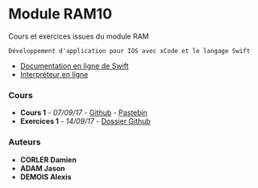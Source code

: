 # Module RAM10

Cours et exercices issues du module RAM
```
Développement d'application pour IOS avec xCode et le langage Swift
```
- [Documentation en ligne de Swift](https://developer.apple.com/library/content/documentation/Swift/Conceptual/Swift_Programming_Language/TheBasics.html#//apple_ref/doc/uid/TP40014097-CH5-ID309)
- [Interpréteur en ligne](https://swift.sandbox.bluemix.net/)

### Cours

* **Cours 1** - *07/09/17* - [Github](ram_070917_cours_1.swift) - [Pastebin](https://pastebin.com/ubefTeA0)
* **Exercices 1** - *14/09/17* - [Dossier Github](Exercices_1)

### Auteurs

* **CORLER Damien**
* **ADAM Jason**
* **DEMOIS Alexis**
